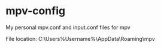 # mpv-config
My personal mpv.conf and input.conf files for mpv

File location: C:\Users\%Username%\AppData\Roaming\mpv
